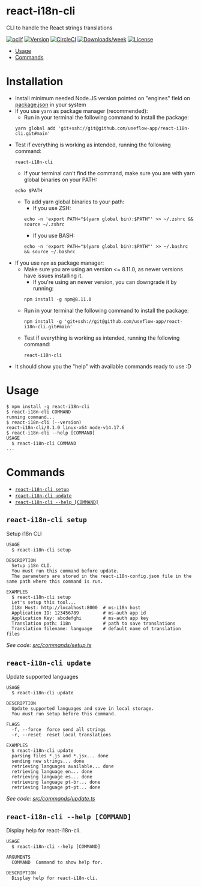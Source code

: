 react-i18n-cli
==============

CLI to handle the React strings translations

[![oclif](https://img.shields.io/badge/cli-oclif-brightgreen.svg)](https://oclif.io)
[![Version](https://img.shields.io/npm/v/oclif-hello-world.svg)](https://npmjs.org/package/oclif-hello-world)
[![CircleCI](https://circleci.com/gh/oclif/hello-world/tree/main.svg?style=shield)](https://circleci.com/gh/oclif/hello-world/tree/main)
[![Downloads/week](https://img.shields.io/npm/dw/oclif-hello-world.svg)](https://npmjs.org/package/oclif-hello-world)
[![License](https://img.shields.io/npm/l/oclif-hello-world.svg)](https://github.com/useflow-app/react-i18n-cli/blob/main/package.json)

<!-- toc -->
* [Usage](#usage)
* [Commands](#commands)
<!-- tocstop -->

# Installation

- Install minimum needed Node.JS version pointed on "engines" field on [package.json](https://github.com/useflow-app/react-i18n-cli/blob/main/package.json) in your system
- If you use `yarn` as package manager (recommended):
  - Run in your terminal the following command to install the package:
  ```shell
  yarn global add 'git+ssh://git@github.com/useflow-app/react-i18n-cli.git#main'
  ```
- Test if everything is working as intended, running the following command:
  ```shell
  react-i18n-cli
  ```
  - If your terminal can't find the command, make sure you are with yarn global binaries on your PATH:
  ```shell
  echo $PATH
  ```
  - To add yarn global binaries to your path:
    - If you use ZSH:
    ```shell
    echo -n 'export PATH="$(yarn global bin):$PATH"' >> ~/.zshrc && source ~/.zshrc
    ```
    - If you use BASH:
    ```shell
    echo -n 'export PATH="$(yarn global bin):$PATH"' >> ~/.bashrc && source ~/.bashrc
    ```
- If you use `npm` as package manager:
  - Make sure you are using an version <= 8.11.0, as newer versions have issues installing it.
    - If you're using an newer version, you can downgrade it by running:
    ```shell
    npm install -g npm@8.11.0
    ```
  - Run in your terminal the following command to install the package:
    ```shell
    npm install -g 'git+ssh://git@github.com/useflow-app/react-i18n-cli.git#main'
    ```
  - Test if everything is working as intended, running the following command:
    ```shell
    react-i18n-cli
    ``` 
- It should show you the "help" with available commands ready to use :D

# Usage
<!-- usage -->
```sh-session
$ npm install -g react-i18n-cli
$ react-i18n-cli COMMAND
running command...
$ react-i18n-cli (--version)
react-i18n-cli/0.1.0 linux-x64 node-v14.17.6
$ react-i18n-cli --help [COMMAND]
USAGE
  $ react-i18n-cli COMMAND
...
```
<!-- usagestop -->
# Commands
<!-- commands -->
* [`react-i18n-cli setup`](#react-i18n-cli-setup)
* [`react-i18n-cli update`](#react-i18n-cli-update)
* [`react-i18n-cli --help [COMMAND]`](#react-i18n-cli---help-command)

## `react-i18n-cli setup`

Setup i18n CLI

```
USAGE
  $ react-i18n-cli setup

DESCRIPTION
  Setup i18n CLI.
  You must run this command before update.
  The parameters are stored in the react-i18n-config.json file in the same path where this command is run.

EXAMPLES
  $ react-i18n-cli setup
  Let's setup this tool...
  I18n Host: http://localhost:8000  # ms-i18n host
  Application ID: 123456789         # ms-auth app id
  Application Key: abcdefghi        # ms-auth app key
  Translation path: i18n            # path to save translations
  Translation filename: language    # default name of translation files
```

_See code: [src/commands/setup.ts](https://github.com/useflow-app/react-i18n-cli/blob/main/src/commands/setup.ts)_

## `react-i18n-cli update`

Update supported languages

```
USAGE
  $ react-i18n-cli update

DESCRIPTION
  Update supported languages and save in local storage.
  You must run setup before this command.

FLAGS
  -f, --force  force send all strings
  -r, --reset  reset local translations

EXAMPLES
  $ react-i18n-cli update
  parsing files *.js and *.jsx... done
  sending new strings... done
  retrieving languages available... done
  retrieving language en... done
  retrieving language es... done
  retrieving language pt-br... done
  retrieving language pt-pt... done
```

_See code: [src/commands/update.ts](https://github.com/useflow-app/react-i18n-cli/blob/main/src/commands/update.ts)_

## `react-i18n-cli --help [COMMAND]`

Display help for react-i18n-cli.

```
USAGE
  $ react-i18n-cli --help [COMMAND]

ARGUMENTS
  COMMAND  Command to show help for.

DESCRIPTION
  Display help for react-i18n-cli.
```
<!-- commandsstop -->
